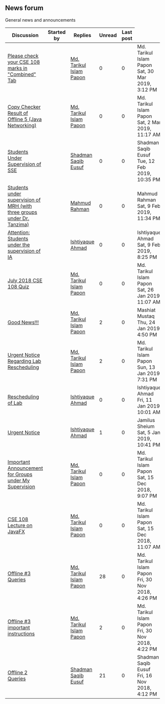 <h2>News forum</h2>General news and announcements

<br />
<table><thead><tr><th>Discussion</th><th>Started by</th><th>Replies</th><th>Unread<a href="https://moodle.cse.buet.ac.bd/mod/forum/markposts.php?f=522&mark=read&returnpage=view.php"></a></th><th>Last post</th></tr></thead><tbody>
<tr><td><a href="Please%20check%20your%20CSE%20108%20marks%20in%20Combined%20Tab">Please check your CSE 108 marks in "Combined" Tab</a></td>
<td><a href="https://moodle.cse.buet.ac.bd/user/view.php?id=872&course=399"></a></td>
<td><a href="https://moodle.cse.buet.ac.bd/user/view.php?id=872&course=399">Md. Tarikul Islam Papon</a></td>
<td>0</td>
<td>0</td>
<td>Md. Tarikul Islam Papon<br />Sat, 30 Mar 2019, 3:12 PM</td>
</tr>
<tr><td><a href="Copy%20Checker%20Result%20of%20Offline%205%20%28Java%20Networking%29">Copy Checker Result of Offline 5 (Java Networking)</a></td>
<td><a href="https://moodle.cse.buet.ac.bd/user/view.php?id=872&course=399"></a></td>
<td><a href="https://moodle.cse.buet.ac.bd/user/view.php?id=872&course=399">Md. Tarikul Islam Papon</a></td>
<td>0</td>
<td>0</td>
<td>Md. Tarikul Islam Papon<br />Sat, 2 Mar 2019, 11:17 AM</td>
</tr>
<tr><td><a href="Students%20Under%20Supervision%20of%20SSE">Students Under Supervision of SSE</a></td>
<td><a href="https://moodle.cse.buet.ac.bd/user/view.php?id=1531&course=399"></a></td>
<td><a href="https://moodle.cse.buet.ac.bd/user/view.php?id=1531&course=399">Shadman Saqib Eusuf</a></td>
<td>0</td>
<td>0</td>
<td>Shadman Saqib Eusuf<br />Tue, 12 Feb 2019, 10:35 PM</td>
</tr>
<tr><td><a href="Students%20under%20supervision%20of%20MRH%20%28with%20three%20groups%20under%20Dr.%20Tanzima%29">Students under supervision of MRH (with three groups under Dr. Tanzima)</a></td>
<td><a href="https://moodle.cse.buet.ac.bd/user/view.php?id=1121&course=399"></a></td>
<td><a href="https://moodle.cse.buet.ac.bd/user/view.php?id=1121&course=399">Mahmud Rahman</a></td>
<td>0</td>
<td>0</td>
<td>Mahmud Rahman<br />Sat, 9 Feb 2019, 11:34 PM</td>
</tr>
<tr><td><a href="Attention%20Students%20under%20the%20supervision%20of%20IA">Attention: Students under the supervision of IA</a></td>
<td><a href="https://moodle.cse.buet.ac.bd/user/view.php?id=866&course=399"></a></td>
<td><a href="https://moodle.cse.buet.ac.bd/user/view.php?id=866&course=399">Ishtiyaque Ahmad</a></td>
<td>0</td>
<td>0</td>
<td>Ishtiyaque Ahmad<br />Sat, 9 Feb 2019, 8:25 PM</td>
</tr>
<tr><td><a href="July%202018%20CSE%20108%20Quiz">July 2018 CSE 108 Quiz</a></td>
<td><a href="https://moodle.cse.buet.ac.bd/user/view.php?id=872&course=399"></a></td>
<td><a href="https://moodle.cse.buet.ac.bd/user/view.php?id=872&course=399">Md. Tarikul Islam Papon</a></td>
<td>0</td>
<td>0</td>
<td>Md. Tarikul Islam Papon<br />Sat, 26 Jan 2019, 11:07 AM</td>
</tr>
<tr><td><a href="Good%20News%21%21%21">Good News!!!</a></td>
<td><a href="https://moodle.cse.buet.ac.bd/user/view.php?id=872&course=399"></a></td>
<td><a href="https://moodle.cse.buet.ac.bd/user/view.php?id=872&course=399">Md. Tarikul Islam Papon</a></td>
<td>2</td>
<td>0</td>
<td>Mashiat Mustaq<br />Thu, 24 Jan 2019, 4:50 PM</td>
</tr>
<tr><td><a href="Urgent%20Notice%20Regarding%20Lab%20Rescheduling">Urgent Notice Regarding Lab Rescheduling</a></td>
<td><a href="https://moodle.cse.buet.ac.bd/user/view.php?id=872&course=399"></a></td>
<td><a href="https://moodle.cse.buet.ac.bd/user/view.php?id=872&course=399">Md. Tarikul Islam Papon</a></td>
<td>2</td>
<td>0</td>
<td>Md. Tarikul Islam Papon<br />Sun, 13 Jan 2019, 7:31 PM</td>
</tr>
<tr><td><a href="Rescheduling%20of%20Lab">Rescheduling of Lab</a></td>
<td><a href="https://moodle.cse.buet.ac.bd/user/view.php?id=866&course=399"></a></td>
<td><a href="https://moodle.cse.buet.ac.bd/user/view.php?id=866&course=399">Ishtiyaque Ahmad</a></td>
<td>0</td>
<td>0</td>
<td>Ishtiyaque Ahmad<br />Fri, 11 Jan 2019, 10:01 AM</td>
</tr>
<tr><td><a href="Urgent%20Notice">Urgent Notice</a></td>
<td><a href="https://moodle.cse.buet.ac.bd/user/view.php?id=866&course=399"></a></td>
<td><a href="https://moodle.cse.buet.ac.bd/user/view.php?id=866&course=399">Ishtiyaque Ahmad</a></td>
<td>1</td>
<td>0</td>
<td>Jamilus Sheium<br />Sat, 5 Jan 2019, 10:41 PM</td>
</tr>
<tr><td><a href="Important%20Announcement%20for%20Groups%20under%20My%20Supervision">Important Announcement for Groups under My Supervision</a></td>
<td><a href="https://moodle.cse.buet.ac.bd/user/view.php?id=872&course=399"></a></td>
<td><a href="https://moodle.cse.buet.ac.bd/user/view.php?id=872&course=399">Md. Tarikul Islam Papon</a></td>
<td>0</td>
<td>0</td>
<td>Md. Tarikul Islam Papon<br />Sat, 15 Dec 2018, 9:07 PM</td>
</tr>
<tr><td><a href="CSE%20108%20Lecture%20on%20JavaFX">CSE 108 Lecture on JavaFX</a></td>
<td><a href="https://moodle.cse.buet.ac.bd/user/view.php?id=872&course=399"></a></td>
<td><a href="https://moodle.cse.buet.ac.bd/user/view.php?id=872&course=399">Md. Tarikul Islam Papon</a></td>
<td>0</td>
<td>0</td>
<td>Md. Tarikul Islam Papon<br />Sat, 15 Dec 2018, 11:07 AM</td>
</tr>
<tr><td><a href="Offline%20%233%20Queries">Offline #3 Queries</a></td>
<td><a href="https://moodle.cse.buet.ac.bd/user/view.php?id=872&course=399"></a></td>
<td><a href="https://moodle.cse.buet.ac.bd/user/view.php?id=872&course=399">Md. Tarikul Islam Papon</a></td>
<td>28</td>
<td>0</td>
<td>Md. Tarikul Islam Papon<br />Fri, 30 Nov 2018, 4:26 PM</td>
</tr>
<tr><td><a href="Offline%20%233%20important%20instructions">Offline #3 important instructions</a></td>
<td><a href="https://moodle.cse.buet.ac.bd/user/view.php?id=872&course=399"></a></td>
<td><a href="https://moodle.cse.buet.ac.bd/user/view.php?id=872&course=399">Md. Tarikul Islam Papon</a></td>
<td>2</td>
<td>0</td>
<td>Md. Tarikul Islam Papon<br />Fri, 30 Nov 2018, 4:22 PM</td>
</tr>
<tr><td><a href="Offline%202%20Queries">Offline 2 Queries</a></td>
<td><a href="https://moodle.cse.buet.ac.bd/user/view.php?id=1531&course=399"></a></td>
<td><a href="https://moodle.cse.buet.ac.bd/user/view.php?id=1531&course=399">Shadman Saqib Eusuf</a></td>
<td>21</td>
<td>0</td>
<td>Shadman Saqib Eusuf<br />Fri, 16 Nov 2018, 4:12 PM</td>
</tr>
</tbody></table>

